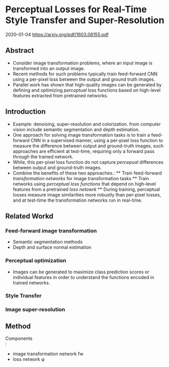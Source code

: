 # Perceptual Losses for Real-Time Style Transfer and Super-Resolution

2020-01-04
https://arxiv.org/pdf/1603.08155.pdf

## Abstract
  * Consider image transformation problems, where an input image is transformed into an output image.
  * Recent methods for such problems typically train feed-forward CNN using a per-pixel loss between the output and ground truth images.
  * Parallel work has shown that high-quality images can be generated by defining and optimizing *perceptual* loss functions based on high-level features extracted from pretrained networks.
  
## Introduction
  * Example: denoising, super-resolution and colorization. from computer vision include semantic segmentation and depth estimation.
  * One approach for solving image transformation tasks is to train a feed-forward CNN in a supervised manner, using a per-pixel loss function to measure the difference between output and ground-truth images, such approaches are efficient at test-time, requiring only a forward pass through the trained network.
  * While, this per-pixel loss function do not capture *percepual* differences between output and ground-truth images.
  * Combine the benefits of these two approaches.:
   ** Train feed-forward *transformation networks* for image transformation tasks
   ** Train networks using *perceptual loss functions* that depend on high-level features from a pretrained *loss netowrk*
   ** During training, perceptual losses measure image similarities more robustly than per-pixel losses, and at test-time the transformation networks run in real-time.

## Related Workd
### Feed-forward image transformation
 * Semantic segmentation methods
 * Depth and surface normal estimation
### Perceptual optimization
 * Images can be generated to maximize class prediction scores or individual features in order to understand the functions encoded in trained networks.
### Style Transfer
### Image super-resolution

## Method
Components</br>:
 * image transformation network fw
 * loss network φ
